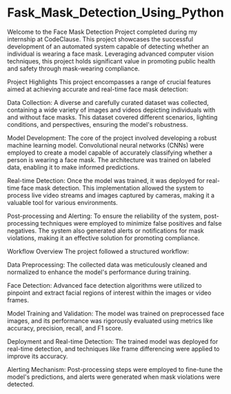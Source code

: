 # Fask_Mask_Detection_Using_Python

Welcome to the Face Mask Detection Project completed during my internship at CodeClause. This project showcases the successful development of an automated system capable of detecting whether an individual is wearing a face mask. Leveraging advanced computer vision techniques, this project holds significant value in promoting public health and safety through mask-wearing compliance.

Project Highlights
This project encompasses a range of crucial features aimed at achieving accurate and real-time face mask detection:

Data Collection: A diverse and carefully curated dataset was collected, containing a wide variety of images and videos depicting individuals with and without face masks. This dataset covered different scenarios, lighting conditions, and perspectives, ensuring the model's robustness.

Model Development: The core of the project involved developing a robust machine learning model. Convolutional neural networks (CNNs) were employed to create a model capable of accurately classifying whether a person is wearing a face mask. The architecture was trained on labeled data, enabling it to make informed predictions.

Real-time Detection: Once the model was trained, it was deployed for real-time face mask detection. This implementation allowed the system to process live video streams and images captured by cameras, making it a valuable tool for various environments.

Post-processing and Alerting: To ensure the reliability of the system, post-processing techniques were employed to minimize false positives and false negatives. The system also generated alerts or notifications for mask violations, making it an effective solution for promoting compliance.

Workflow Overview
The project followed a structured workflow:

Data Preprocessing: The collected data was meticulously cleaned and normalized to enhance the model's performance during training.

Face Detection: Advanced face detection algorithms were utilized to pinpoint and extract facial regions of interest within the images or video frames.

Model Training and Validation: The model was trained on preprocessed face images, and its performance was rigorously evaluated using metrics like accuracy, precision, recall, and F1 score.

Deployment and Real-time Detection: The trained model was deployed for real-time detection, and techniques like frame differencing were applied to improve its accuracy.

Alerting Mechanism: Post-processing steps were employed to fine-tune the model's predictions, and alerts were generated when mask violations were detected.

